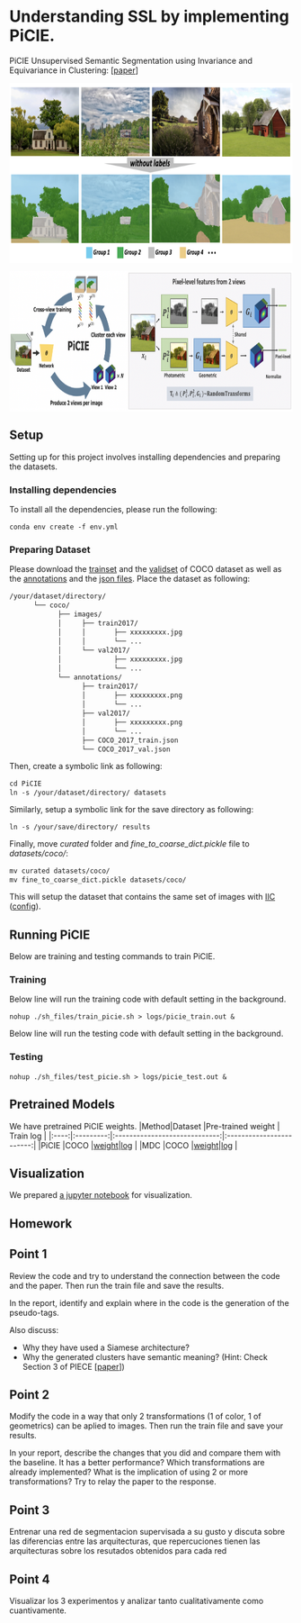 # Understanding SSL by implementing PiCIE.
PiCIE Unsupervised Semantic Segmentation using Invariance and Equivariance in Clustering: 
[[paper](https://openaccess.thecvf.com/content/CVPR2021/papers/Cho_PiCIE_Unsupervised_Semantic_Segmentation_Using_Invariance_and_Equivariance_in_Clustering_CVPR_2021_paper.pdf)]

<p align="center"> <img src='assets/teaser2.png' align="center" height="320px"> </p>
<p align="center"> <img src='assets/teaser.png' align="center" height="250px"> </p>

## Setup
Setting up for this project involves installing dependencies and preparing the datasets. 

### Installing dependencies
To install all the dependencies, please run the following:
~~~
conda env create -f env.yml
~~~

### Preparing Dataset 
Please download the [trainset](http://images.cocodataset.org/zips/train2017.zip) and the [validset](http://images.cocodataset.org/zips/val2017.zip) of COCO dataset as well as the [annotations](http://calvin.inf.ed.ac.uk/wp-content/uploads/data/cocostuffdataset/stuffthingmaps_trainval2017.zip) and the [json files](http://images.cocodataset.org/annotations/annotations_trainval2017.zip). Place the dataset as following:
~~~
/your/dataset/directory/
      └── coco/
            ├── images/
            │     ├── train2017/
            │     │       ├── xxxxxxxxx.jpg
            │     │       └── ...
            │     └── val2017/
            │             ├── xxxxxxxxx.jpg
            │             └── ...
            └── annotations/
                  ├── train2017/
                  │       ├── xxxxxxxxx.png
                  │       └── ...
                  ├── val2017/
                  │       ├── xxxxxxxxx.png
                  │       └── ...
                  ├── COCO_2017_train.json
                  └── COCO_2017_val.json
~~~
Then, create a symbolic link as following:
~~~
cd PiCIE
ln -s /your/dataset/directory/ datasets 
~~~
Similarly, setup a symbolic link for the save directory as following:
~~~
ln -s /your/save/directory/ results
~~~
Finally, move *curated* folder and *fine_to_coarse_dict.pickle* file to *datasets/coco/*:
~~~
mv curated datasets/coco/
mv fine_to_coarse_dict.pickle datasets/coco/
~~~
This will setup the dataset that contains the same set of images with [IIC](https://github.com/xu-ji/IIC/blob/master/code/datasets/segmentation/cocostuff.py) ([config](https://github.com/xu-ji/IIC/blob/master/examples/commands.txt)).

## Running PiCIE 
Below are training and testing commands to train PiCIE. 
### Training
Below line will run the training code with default setting in the background. 
~~~
nohup ./sh_files/train_picie.sh > logs/picie_train.out & 
~~~
Below line will run the testing code with default setting in the background. 
### Testing 
~~~
nohup ./sh_files/test_picie.sh > logs/picie_test.out &
~~~

## Pretrained Models 
We have pretrained PiCIE weights. 
|Method|Dataset    |Pre-trained weight             | Train log                |
|:----:|:---------:|:-----------------------------:|:------------------------:|
|PiCIE |COCO       |[weight](https://drive.google.com/file/d/1VI5detMlDNkwWpv7M-gk7aAHgfQVebWo/view?usp=sharing)|[log](https://github.com/janghyuncho/PiCIE/blob/master/logs/picie.out)  |
|MDC   |COCO       |[weight](https://drive.google.com/file/d/1NzQQ4u__nz5xh-_zOFi_DPOHW6Gv_nbm/view?usp=sharing)|[log](https://github.com/janghyuncho/PiCIE/blob/master/logs/mdc.out)  |



## Visualization 
We prepared [a jupyter notebook](visualize.ipynb) for visualization.

## Homework

## Point 1
Review the code and try to understand the connection between the code and the paper. Then run the train file and save the results.

In the report, identify and explain where in the code is the generation of the pseudo-tags. 

Also discuss:
- Why they have used a Siamese architecture?
- Why the generated clusters have semantic meaning? (Hint: Check Section 3 of PIECE [[paper](https://openaccess.thecvf.com/content/CVPR2021/papers/Cho_PiCIE_Unsupervised_Semantic_Segmentation_Using_Invariance_and_Equivariance_in_Clustering_CVPR_2021_paper.pdf)])


## Point 2
Modify the code in a way that only 2 transformations (1 of color, 1 of geometrics) can be aplied to images. Then run the train file and save your results.

In your report, describe the changes that you did and compare them with the baseline. It has a better performance? Which transformations are already implemented? What is the implication of using 2 or more transformations? Try to relay the paper to the response.

## Point 3

Entrenar una red de segmentacion supervisada a su gusto y discuta sobre las diferencias entre las arquitecturas, que repercuciones tienen las arquitecturas sobre los resutados obtenidos para cada red

## Point 4

Visualizar los 3 experimentos y analizar tanto cualitativamente como cuantivamente. 




